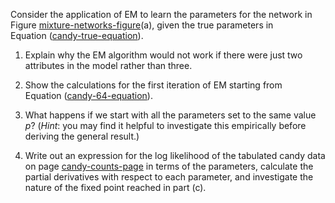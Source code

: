 

Consider the application of EM to learn the parameters for the network
in Figure <a class="insideBookFigRef" target="_blank" href="https://simoncarrignon.github.io/aima-exercises/figures/mixture-networks-figure.png">mixture-networks-figure</a>(a), given the true
parameters in Equation (<a class="equationRef" title="" href="#">candy-true-equation</a>).

1.  Explain why the EM algorithm would not work if there were just two
    attributes in the model rather than three.

2.  Show the calculations for the first iteration of EM starting from
    Equation (<a class="equationRef" title="" href="#">candy-64-equation</a>).

3.  What happens if we start with all the parameters set to the same
    value $p$? (<i>Hint</i>: you may find it helpful to
    investigate this empirically before deriving the general result.)

4.  Write out an expression for the log likelihood of the tabulated
    candy data on page <a class="pageRef" title="" href="#">candy-counts-page</a> in terms of the parameters,
    calculate the partial derivatives with respect to each parameter,
    and investigate the nature of the fixed point reached in part (c).
